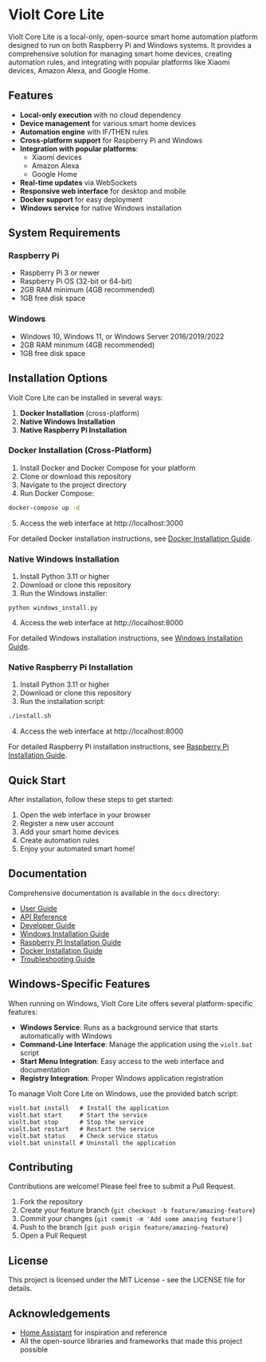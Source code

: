 # Violt Core Lite

Violt Core Lite is a local-only, open-source smart home automation platform designed to run on both Raspberry Pi and Windows systems. It provides a comprehensive solution for managing smart home devices, creating automation rules, and integrating with popular platforms like Xiaomi devices, Amazon Alexa, and Google Home.

## Features

- **Local-only execution** with no cloud dependency
- **Device management** for various smart home devices
- **Automation engine** with IF/THEN rules
- **Cross-platform support** for Raspberry Pi and Windows
- **Integration with popular platforms**:
  - Xiaomi devices
  - Amazon Alexa
  - Google Home
- **Real-time updates** via WebSockets
- **Responsive web interface** for desktop and mobile
- **Docker support** for easy deployment
- **Windows service** for native Windows installation

## System Requirements

### Raspberry Pi
- Raspberry Pi 3 or newer
- Raspberry Pi OS (32-bit or 64-bit)
- 2GB RAM minimum (4GB recommended)
- 1GB free disk space

### Windows
- Windows 10, Windows 11, or Windows Server 2016/2019/2022
- 2GB RAM minimum (4GB recommended)
- 1GB free disk space

## Installation Options

Violt Core Lite can be installed in several ways:

1. **Docker Installation** (cross-platform)
2. **Native Windows Installation**
3. **Native Raspberry Pi Installation**

### Docker Installation (Cross-Platform)

1. Install Docker and Docker Compose for your platform
2. Clone or download this repository
3. Navigate to the project directory
4. Run Docker Compose:

```bash
docker-compose up -d
```

5. Access the web interface at http://localhost:3000

For detailed Docker installation instructions, see [Docker Installation Guide](docs/docker_installation.md).

### Native Windows Installation

1. Install Python 3.11 or higher
2. Download or clone this repository
3. Run the Windows installer:

```
python windows_install.py
```

4. Access the web interface at http://localhost:8000

For detailed Windows installation instructions, see [Windows Installation Guide](docs/windows_installation.md).

### Native Raspberry Pi Installation

1. Install Python 3.11 or higher
2. Download or clone this repository
3. Run the installation script:

```bash
./install.sh
```

4. Access the web interface at http://localhost:8000

For detailed Raspberry Pi installation instructions, see [Raspberry Pi Installation Guide](docs/raspberry_pi_installation.md).

## Quick Start

After installation, follow these steps to get started:

1. Open the web interface in your browser
2. Register a new user account
3. Add your smart home devices
4. Create automation rules
5. Enjoy your automated smart home!

## Documentation

Comprehensive documentation is available in the `docs` directory:

- [User Guide](docs/user_guide.md)
- [API Reference](docs/api_reference.md)
- [Developer Guide](docs/developer_guide.md)
- [Windows Installation Guide](docs/windows_installation.md)
- [Raspberry Pi Installation Guide](docs/raspberry_pi_installation.md)
- [Docker Installation Guide](docs/docker_installation.md)
- [Troubleshooting Guide](docs/troubleshooting.md)

## Windows-Specific Features

When running on Windows, Violt Core Lite offers several platform-specific features:

- **Windows Service**: Runs as a background service that starts automatically with Windows
- **Command-Line Interface**: Manage the application using the `violt.bat` script
- **Start Menu Integration**: Easy access to the web interface and documentation
- **Registry Integration**: Proper Windows application registration

To manage Violt Core Lite on Windows, use the provided batch script:

```
violt.bat install   # Install the application
violt.bat start     # Start the service
violt.bat stop      # Stop the service
violt.bat restart   # Restart the service
violt.bat status    # Check service status
violt.bat uninstall # Uninstall the application
```

## Contributing

Contributions are welcome! Please feel free to submit a Pull Request.

1. Fork the repository
2. Create your feature branch (`git checkout -b feature/amazing-feature`)
3. Commit your changes (`git commit -m 'Add some amazing feature'`)
4. Push to the branch (`git push origin feature/amazing-feature`)
5. Open a Pull Request

## License

This project is licensed under the MIT License - see the LICENSE file for details.

## Acknowledgements

- [Home Assistant](https://github.com/home-assistant/core) for inspiration and reference
- All the open-source libraries and frameworks that made this project possible
